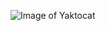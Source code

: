 ![Image of Yaktocat](https://www.draw.io/?lightbox=1&highlight=0000ff&edit=_blank&layers=1&nav=1#R3VZLb9swDP41Pm6IH0mdYxp3HQYMKJAAa4%2BKzdrCZMuQ5Njpr59kSX5EKdp16WU5BOQnkiI%2Fkra9cFt29wzVxU%2BaAfGCRdZ5YeIFwU0cyH8FnDQQBQsN5AxnGvJHYIdfwIDWrMEZ8JmhoJQIXM%2FBlFYVpGKGIcZoOzd7pmR%2Ba41ycIBdioiL%2FsKZKDQaBzcj%2Fh1wXtib%2FdVan5TIGptKeIEy2k6g8M4Lt4xSoaWy2wJR3FletN%2B3V06HxBhU4j0OB%2FqD19sjJ5snhldRvE9i%2F4uJckSkMQU%2FEHQC5gUrIqPeFkrKldRwYBUqwZ4chpMacd5Slpkyxclyx2hTZaCuX0iztsACdjVK1Wkrh0WFFyWRmi9FkwgwAd2rFfoDb3LegJYg2EmaWIeVodrM2tqo7dg433ajmDQtNhgys5IPkUc6pWAY%2FQt2Q4fd%2BwmDI7cyiMMqTymDf6OUC0Z%2Fw5YSynrvcNH%2FrkN25IcfInv9WWRHDtkOe1BlG%2FVMkFpK5NTidE4YdFg8Gm6V%2FKTkr0ujJd3kKDlZpZLJP9oASpl4KXV06zXrp5ODzHn8nDVAFkAblsLbYyYQy0G8texuQycdW15omMUYECTwcZ7upS6aGx4oloW8upxDXBtCl2m8ps%2Bxs0DDq8EGWpwF0jw4gfqhGsr%2B%2BJwtnTmzfRoHTa6VmI8WA45f0KE3UO2vVXp9wstbb5lIBDWCcv3%2BUw6I4LySMoFnFUrtKpavpY2BBVXLzuXu4yrfKyWRG3CVzQ7i9YxgPwqd1b602cFnbfbKYXyv%2BP2vSA%2FPSfcDh%2FToOqRLdfzq0FsxfrqFd38A)
